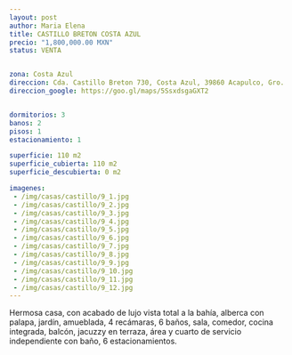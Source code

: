 ```yaml
---
layout: post
author: Maria Elena
title: CASTILLO BRETON COSTA AZUL
precio: "1,800,000.00 MXN"
status: VENTA


zona: Costa Azul
direccion: Cda. Castillo Breton 730, Costa Azul, 39860 Acapulco, Gro.
direccion_google: https://goo.gl/maps/5SsxdsgaGXT2


dormitorios: 3
banos: 2
pisos: 1
estacionamiento: 1

superficie: 110 m2
superficie_cubierta: 110 m2
superficie_descubierta: 0 m2

imagenes:
 - /img/casas/castillo/9_1.jpg
 - /img/casas/castillo/9_2.jpg
 - /img/casas/castillo/9_3.jpg
 - /img/casas/castillo/9_4.jpg
 - /img/casas/castillo/9_5.jpg
 - /img/casas/castillo/9_6.jpg
 - /img/casas/castillo/9_7.jpg
 - /img/casas/castillo/9_8.jpg
 - /img/casas/castillo/9_9.jpg
 - /img/casas/castillo/9_10.jpg
 - /img/casas/castillo/9_11.jpg
 - /img/casas/castillo/9_12.jpg
---
```


Hermosa casa, con acabado de lujo vista total a la bahía, alberca con palapa, jardín, amueblada, 4 recámaras, 6 baños, sala, comedor, cocina integrada, balcón, jacuzzy en terraza, área y cuarto de servicio independiente con baño, 6 estacionamientos.
